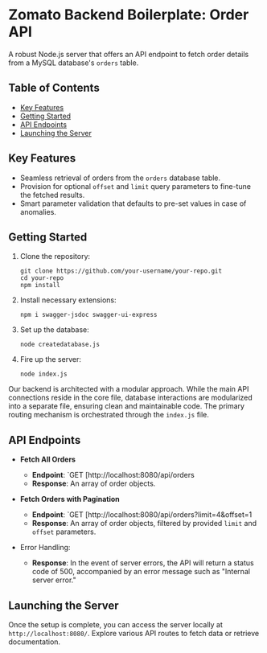 ﻿# Zomato Backend Boilerplate: Order API

A robust Node.js server that offers an API endpoint to fetch order details from a MySQL database's `orders` table.

## Table of Contents

- [Key Features](#key-features)
- [Getting Started](#getting-started)
- [API Endpoints](#api-endpoints)
- [Launching the Server](#launching-the-server)

## Key Features

- Seamless retrieval of orders from the `orders` database table.
- Provision for optional `offset` and `limit` query parameters to fine-tune the fetched results.
- Smart parameter validation that defaults to pre-set values in case of anomalies.

## Getting Started

1. Clone the repository:
   ```shell
   git clone https://github.com/your-username/your-repo.git
   cd your-repo
   npm install
   ```

2. Install necessary extensions:
   ```shell
   npm i swagger-jsdoc swagger-ui-express
   ```

3. Set up the database:
   ```shell
   node createdatabase.js
   ```

4. Fire up the server:
   ```shell
   node index.js
   ```

Our backend is architected with a modular approach. While the main API connections reside in the core file, database interactions are modularized into a separate file, ensuring clean and maintainable code. The primary routing mechanism is orchestrated through the `index.js` file.

## API Endpoints

- **Fetch All Orders**
  - **Endpoint**: `GET [http://localhost:8080/api/orders
  - **Response**: An array of order objects.

- **Fetch Orders with Pagination**
  - **Endpoint**: `GET [http://localhost:8080/api/orders?limit=4&offset=1
  - **Response**: An array of order objects, filtered by provided `limit` and `offset` parameters.

- Error Handling:
  - **Response**: In the event of server errors, the API will return a status code of 500, accompanied by an error message such as "Internal server error."

## Launching the Server

Once the setup is complete, you can access the server locally at `http://localhost:8080/`. Explore various API routes to fetch data or retrieve documentation.

 
